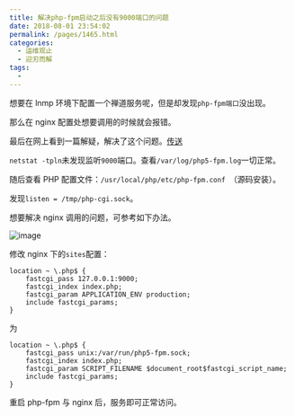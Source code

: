 ```yaml
---
title: 解决php-fpm启动之后没有9000端口的问题
date: 2018-08-01 23:54:02
permalink: /pages/1465.html
categories:
  - 运维观止
  - 迎刃而解
tags:
  - 
---
```


想要在 lnmp 环境下配置一个禅道服务呢，但是却发现`php-fpm端口`没出现。



那么在 nginx 配置处想要调用的时候就会报错。



最后在网上看到一篇解疑，解决了这个问题。[传送](https://blog.csdn.net/bujidexinq/article/details/70209625)



`netstat -tpln`未发现监听`9000`端口。查看`/var/log/php5-fpm.log`一切正常。



随后查看 PHP 配置文件：`/usr/local/php/etc/php-fpm.conf `（源码安装）。



发现`listen = /tmp/php-cgi.sock`。



想要解决 nginx 调用的问题，可参考如下办法。





![image](http://t.eryajf.net/imgs/2021/09/f745760ca485b3ef.jpg)





修改 nginx 下的`sites`配置：



```nginx
location ~ \.php$ {
    fastcgi_pass 127.0.0.1:9000;
    fastcgi_index index.php;
    fastcgi_param APPLICATION_ENV production;
    include fastcgi_params;
}
```



为



```nginx
location ~ \.php$ {
    fastcgi_pass unix:/var/run/php5-fpm.sock;
    fastcgi_index index.php;
    fastcgi_param SCRIPT_FILENAME $document_root$fastcgi_script_name;
    include fastcgi_params;
}
```



重启 php-fpm 与 nginx 后，服务即可正常访问。
